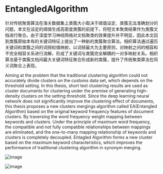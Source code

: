 # EntangledAlgorithm

针对传统聚类算法在海关数据集上类簇大小取决于阈值设定、类簇无法准确划分的问题，本文在设定的阈值生成高密度类簇的前提下，将短文本聚类结果作为类簇文档进行聚合。由于深度学习神经网络对文档聚类的效果提升并不明显，因此本文回到类簇原始本有的关键词特征上提出了一种新的类簇聚合算法。相织算法通过遍历关键词和类簇之间的词频权值映射，以词频最大为主要原则，对映射之间的相容和不完全相容关系进行消解，形成了关键词与类簇完全解耦的一对多映射关系。相织算法基于类簇文档间最大关键词特征聚合形成新的类簇，提升了传统聚类算法在同义词聚合上表现。

Aiming at the problem that the traditional clustering algorithm could not accurately divide clusters on the customs data set, which depends on the threshold setting. In this thesis, short text clustering results are used as cluster documents for clustering under the premise of generating high-density clusters on the setting threshold. Since the deep learning neural network does not significantly improve the clustering effect of documents, this thesis proposes a new clusters mergings algorithm called EA(Entangled Algorithm) based on the original keyword frequency features of document clusters. By traversing the word frequency weight mapping between keywords and clusters. Under the principle of maximum word frequency, the compatible and not fully compatible relationships between mappings are eliminated, and the one-to-many mapping relationship of keywords and clusters is completely decoupled. Entagled Algorithm forms a new cluster based on the maximum keyword characteristics, which improves the performance of traditional clustering algorithm in synonym merging.

![image](https://user-images.githubusercontent.com/15541630/163118613-45ff6c63-7efe-4b53-be3a-1e170c19e2cd.png)

![image](https://user-images.githubusercontent.com/15541630/163118655-1186e14f-4d7e-4ccd-beec-aba016182560.png)
